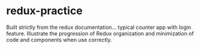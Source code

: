 # redux-practice

Built strictly from the redux documentation... typical counter app with login feature.  Illustrate the progression of Redux organization and minimization of code and components when use correctly.
